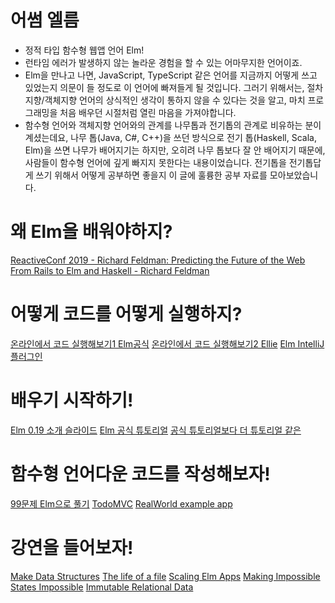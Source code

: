 # 어썸 엘름
* 정적 타입 함수형 웹앱 언어 Elm! 
* 런타임 에러가 발생하지 않는 놀라운 경험을 할 수 있는 어마무지한 언어이죠.
* Elm을 만나고 나면, JavaScript, TypeScript 같은 언어를 지금까지 어떻게 쓰고 있었는지 의문이 들 정도로 이 언어에 빠져들게 될 것입니다. 그러기 위해서는, 절차지향/객체지향 언어의 상식적인 생각이 통하지 않을 수 있다는 것을 알고, 마치 프로그래밍을 처음 배우던 시절처럼 열린 마음을 가져야합니다.
* 함수형 언어와 객체지향 언어와의 관계를 나무톱과 전기톱의 관계로 비유하는 분이 계셨는데요, 나무 톱(Java, C#, C++)을 쓰던 방식으로 전기 톱(Haskell, Scala, Elm)을 쓰면 나무가 배어지기는 하지만, 오히려 나무 톱보다 잘 안 배어지기 때문에, 사람들이 함수형 언어에 깊게 빠지지 못한다는 내용이었습니다. 전기톱을 전기톱답게 쓰기 위해서 어떻게 공부하면 좋을지 이 글에 훌륭한 공부 자료를 모아보았습니다.


# 왜 Elm을 배워야하지?
[ReactiveConf 2019 - Richard Feldman: Predicting the Future of the Web](https://www.youtube.com/watch?v=okrB3aJtUaw)
[From Rails to Elm and Haskell - Richard Feldman](https://www.youtube.com/watch?v=5CYeZ2kEiOI)

# 어떻게 코드를 어떻게 실행하지?
[온라인에서 코드 실행해보기1 Elm공식](https://elm-lang.org/try)
[온라인에서 코드 실행해보기2 Ellie](https://ellie-app.com)
[Elm IntelliJ 플러그인](https://plugins.jetbrains.com/plugin/10268-elm)

# 배우기 시작하기!
[Elm 0.19 소개 슬라이드](https://docs.google.com/presentation/d/1LM_W2BRs_ItT-SPDe70C10cbwhGNHGQlJ1fVnAdnRIY)
[Elm 공식 튜토리얼](https://guide.elm-lang.org)
[공식 튜토리얼보다 더 튜토리얼 같은](https://elmprogramming.com)

# 함수형 언어다운 코드를 작성해보자!
[99문제 Elm으로 풀기](https://johncrane.gitbooks.io/ninety-nine-elm-problems/)
[TodoMVC](https://github.com/evancz/elm-todomvc)
[RealWorld example app](https://github.com/rtfeldman/elm-spa-example)

# 강연을 들어보자!
[Make Data Structures](https://www.youtube.com/watch?v=x1FU3e0sT1I)
[The life of a file](https://www.youtube.com/watch?v=XpDsk374LDE)
[Scaling Elm Apps](https://www.youtube.com/watch?v=DoA4Txr4GUs)
[Making Impossible States Impossible](https://www.youtube.com/watch?v=IcgmSRJHu_8)
[Immutable Relational Data](https://www.youtube.com/watch?v=28OdemxhfbU)
